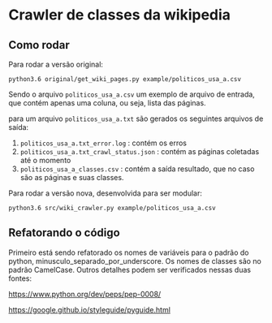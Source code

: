 # Crawler de classes da wikipedia

## Como rodar
Para rodar a versão original:

```
python3.6 original/get_wiki_pages.py example/politicos_usa_a.csv
```

Sendo o arquivo `politicos_usa_a.csv` um exemplo de arquivo de entrada, que contém apenas uma coluna, ou seja, lista das páginas.

para um arquivo `politicos_usa_a.txt` são gerados os seguintes arquivos de saída:
1. `politicos_usa_a.txt_error.log` : contém os erros
2. `politicos_usa_a.txt_crawl_status.json` : contém as páginas coletadas até o momento
3. `politicos_usa_a_classes.csv` : contém a saída resultado, que no caso são as páginas e suas classes.

Para rodar a versão nova, desenvolvida para ser modular:

```
python3.6 src/wiki_crawler.py example/politicos_usa_a.csv
```

## Refatorando o código

Primeiro está sendo refatorado os nomes de variáveis para o padrão do python, minusculo_separado_por_underscore. Os nomes de classes são no padrão CamelCase. Outros detalhes podem ser verificados nessas duas fontes:

https://www.python.org/dev/peps/pep-0008/

https://google.github.io/styleguide/pyguide.html
